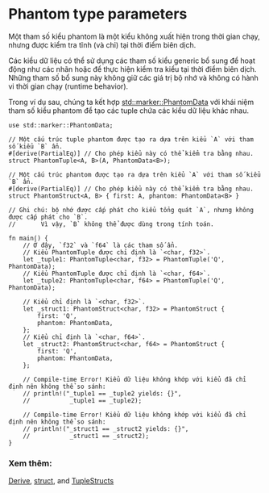 # Phantom type parameters

Một tham số kiểu phantom là một kiểu không xuất hiện trong thời gian chạy, nhưng được kiểm tra tĩnh (và chỉ) tại thời điểm biên dịch.

Các kiểu dữ liệu có thể sử dụng các tham số kiểu generic bổ sung để hoạt động như các nhãn hoặc để thực hiện kiểm tra kiểu tại thời điểm biên dịch. Những tham số bổ sung này không giữ các giá trị bộ nhớ và không có hành vi thời gian chạy (runtime behavior).

Trong ví dụ sau, chúng ta kết hợp [std::marker::PhantomData] với khái niệm tham số kiểu phantom để tạo các tuple chứa các kiểu dữ liệu khác nhau.

```rust,editable
use std::marker::PhantomData;

// Một cấu trúc tuple phantom được tạo ra dựa trên kiểu `A` với tham số kiểu `B` ẩn.
#[derive(PartialEq)] // Cho phép kiểu này có thể kiểm tra bằng nhau.
struct PhantomTuple<A, B>(A, PhantomData<B>);

// Một cấu trúc phantom được tạo ra dựa trên kiểu `A` với tham số kiểu `B` ẩn.
#[derive(PartialEq)] // Cho phép kiểu này có thể kiểm tra bằng nhau.
struct PhantomStruct<A, B> { first: A, phantom: PhantomData<B> }

// Ghi chú: bộ nhớ được cấp phát cho kiểu tổng quát `A`, nhưng không được cấp phát cho `B`.
//       Vì vậy, `B` không thể được dùng trong tính toán.

fn main() {
    // Ở đây, `f32` và `f64` là các tham số ẩn.
    // Kiểu PhantomTuple được chỉ định là `<char, f32>`.
    let _tuple1: PhantomTuple<char, f32> = PhantomTuple('Q', PhantomData);
    // Kiểu PhantomTuple được chỉ định là `<char, f64>`.
    let _tuple2: PhantomTuple<char, f64> = PhantomTuple('Q', PhantomData);

    // Kiểu chỉ định là `<char, f32>`.
    let _struct1: PhantomStruct<char, f32> = PhantomStruct {
        first: 'Q',
        phantom: PhantomData,
    };
    // Kiểu chỉ định là `<char, f64>`.
    let _struct2: PhantomStruct<char, f64> = PhantomStruct {
        first: 'Q',
        phantom: PhantomData,
    };

    // Compile-time Error! Kiểu dữ liệu không khớp với kiểu đã chỉ định nên không thể so sánh:
    // println!("_tuple1 == _tuple2 yields: {}",
    //           _tuple1 == _tuple2);

    // Compile-time Error! Kiểu dữ liệu không khớp với kiểu đã chỉ định nên không thể so sánh:
    // println!("_struct1 == _struct2 yields: {}",
    //           _struct1 == _struct2);
}
```

### Xem thêm:

[Derive], [struct], and [TupleStructs]

[derive]: ../trait/derive.md
[struct]: ../custom_types/structs.md
[tuplestructs]: ../custom_types/structs.md
[std::marker::phantomdata]: https://doc.rust-lang.org/std/marker/struct.PhantomData.html
